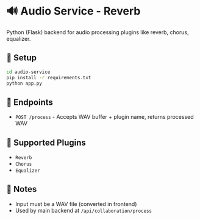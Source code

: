 # 🔊 Audio Service - Reverb

Python (Flask) backend for audio processing plugins like reverb, chorus, equalizer.

## 🚀 Setup
```bash
cd audio-service
pip install -r requirements.txt
python app.py
```

## 📁 Endpoints
- `POST /process` - Accepts WAV buffer + plugin name, returns processed WAV

## 🔌 Supported Plugins
- `Reverb`
- `Chorus`
- `Equalizer`

## 🔧 Notes
- Input must be a WAV file (converted in frontend)
- Used by main backend at `/api/collaboration/process`
